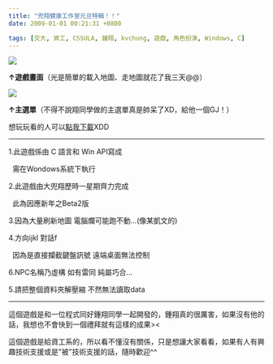 ```yaml
---
title: "兜翔健康工作室元旦特輯！！"
date: 2009-01-01 00:21:31 +0800

tags: [交大, 資工, CSSULA, 鍾翔, kvchung, 遊戲, 角色扮演, Windows, C]
---
```


![](/images/slum-area/103_0.jpg)


**&uarr;遊戲畫面**（光是簡單的載入地圖、走地圖就花了我三天@@）


![](/images/slum-area/104_1.jpg)


**&uarr;主選單**（不得不說翔同學做的主選單真是帥呆了XD，給他一個GJ！）



想玩玩看的人可以[點我下載](http://tinyurl.com/7mm9f5)XDD



----------------------------------



1.此遊戲係由 C 語言和 Win API寫成

&nbsp; 需在Wondows系統下執行

2.此遊戲由大兜翔歷時一星期齊力完成

&nbsp; 此為因應新年之Beta2版

3.因為大量刷新地圖 電腦爛可能跑不動...(像某凱文的)

4.方向ijkl 對話f

&nbsp; 因為是直接攔截鍵盤訊號 遠端桌面無法控制

6.NPC名稱乃虛構 如有雷同 純屬巧合...

5.請把整個資料夾解壓縮 不然無法讀取data



----------------------------------



這個遊戲是和一位程式同好鍾翔同學一起開發的，鍾翔真的很厲害，如果沒有他的話，我想也不會快到一個禮拜就有這樣的成果&gt;&lt;



這個遊戲是給資工系的，所以看不懂沒有關係，只是想讓大家看看，如果有人有興趣技術支援或是"被"技術支援的話，隨時歡迎^^


